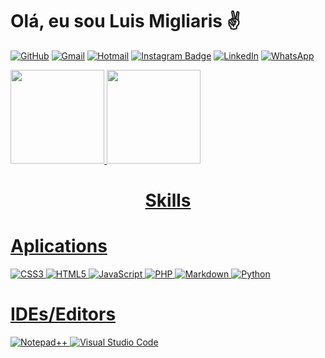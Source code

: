 # Olá, eu sou Luis Migliaris ✌️

[![GitHub](https://img.shields.io/badge/github-%23121011.svg?style=for-the-badge&logo=github&logoColor=white)](https://github.com/aburranja)
[![Gmail](https://img.shields.io/badge/Gmail-D14836?style=for-the-badge&logo=gmail&logoColor=white)](mailto:luishencm1@gmail.com)
[![Hotmail](https://img.shields.io/badge/Hotmail-0078D4?style=for-the-badge&logo=microsoft-outlook&logoColor=white&link=luishencm2@hotmail.com)](mailto:luishencm2@hotmail.com)
[![Instagram Badge](https://img.shields.io/badge/Instagram-%23E4405F.svg?style=for-the-badge&logo=Instagram&logoColor=white&link=https://www.instagram.com/thay_henriquee)](https://www.instagram.com/luis.migliaris/)
[![LinkedIn](https://img.shields.io/badge/linkedin-%230077B5.svg?style=for-the-badge&logo=linkedin&logoColor=white)](https://www.linkedin.com/in/luismigliaris/)
[![WhatsApp](https://img.shields.io/badge/WhatsApp-25D366?style=for-the-badge&logo=whatsapp&logoColor=white)](https://wa.me/5517982225640)


 <div>
  <a href="https://github.com/aburranja">
  <img height="150em" src="https://github-readme-stats.vercel.app/api?username=aburranja&show_icons=true&theme=dracula"/>
  <img height="150em" src="https://github-readme-stats.vercel.app/api/top-langs/?username=aburranja&layout=compact&langs_count=7&theme=darcula"/>  
   <h1 align="center"> Skills </h2>
   </div>

  
 # Aplications
 ![CSS3](https://img.shields.io/badge/css3-%231572B6.svg?style=for-the-badge&logo=css3&logoColor=white)
 ![HTML5](https://img.shields.io/badge/html5-%23E34F26.svg?style=for-the-badge&logo=html5&logoColor=white)
 ![JavaScript](https://img.shields.io/badge/JavaScript-F7DF1E?style=for-the-badge&logo=javascript&logoColor=black)
 ![PHP](https://img.shields.io/badge/PHP-777BB4?style=for-the-badge&logo=php&logoColor=white)
 ![Markdown](https://img.shields.io/badge/markdown-%23000000.svg?style=for-the-badge&logo=markdown&logoColor=white)
 ![Python](https://img.shields.io/badge/python-3670A0?style=for-the-badge&logo=python&logoColor=ffdd54)
  
 
 # IDEs/Editors
 ![Notepad++](https://img.shields.io/badge/Notepad++-90E59A.svg?style=for-the-badge&logo=notepad%2b%2b&logoColor=black)
 ![Visual Studio Code](https://img.shields.io/badge/Visual%20Studio%20Code-0078d7.svg?style=for-the-badge&logo=visual-studio-code&logoColor=white)


<!--
Here are some ideas to get you started:

- ?? I’m currently working on ...
- ?? I’m currently learning ...
- ?? I’m looking to collaborate on ...
- ?? I’m looking for help with ...
- ?? Ask me about ...
- ?? How to reach me: ...
- ?? Pronouns: ...
- ? Fun fact: ... 

  <img height="150em" src="http://github-readme-streak-stats.herokuapp.com?user=aburranja&theme=dark&border=06DD00&background=000000&sideLabels=06DD00&stroke=06DD00)](https://git.io/streak-stats"/>
